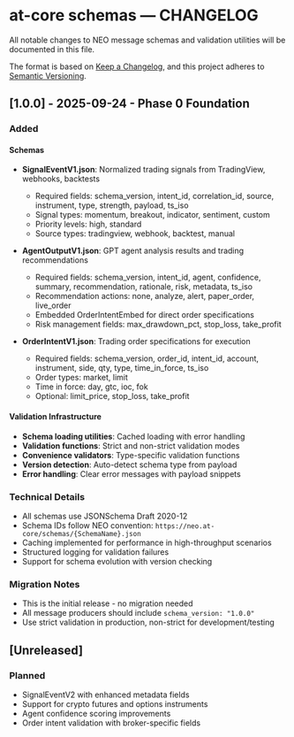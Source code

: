 # at-core schemas — CHANGELOG

All notable changes to NEO message schemas and validation utilities will be documented in this file.

The format is based on [Keep a Changelog](https://keepachangelog.com/en/1.0.0/),
and this project adheres to [Semantic Versioning](https://semver.org/spec/v2.0.0.html).

## [1.0.0] - 2025-09-24 - Phase 0 Foundation

### Added

#### Schemas
- **SignalEventV1.json**: Normalized trading signals from TradingView, webhooks, backtests
  - Required fields: schema_version, intent_id, correlation_id, source, instrument, type, strength, payload, ts_iso
  - Signal types: momentum, breakout, indicator, sentiment, custom
  - Priority levels: high, standard
  - Source types: tradingview, webhook, backtest, manual

- **AgentOutputV1.json**: GPT agent analysis results and trading recommendations
  - Required fields: schema_version, intent_id, agent, confidence, summary, recommendation, rationale, risk, metadata, ts_iso
  - Recommendation actions: none, analyze, alert, paper_order, live_order
  - Embedded OrderIntentEmbed for direct order specifications
  - Risk management fields: max_drawdown_pct, stop_loss, take_profit

- **OrderIntentV1.json**: Trading order specifications for execution
  - Required fields: schema_version, order_id, intent_id, account, instrument, side, qty, type, time_in_force, ts_iso
  - Order types: market, limit
  - Time in force: day, gtc, ioc, fok
  - Optional: limit_price, stop_loss, take_profit

#### Validation Infrastructure
- **Schema loading utilities**: Cached loading with error handling
- **Validation functions**: Strict and non-strict validation modes
- **Convenience validators**: Type-specific validation functions
- **Version detection**: Auto-detect schema type from payload
- **Error handling**: Clear error messages with payload snippets

### Technical Details
- All schemas use JSONSchema Draft 2020-12
- Schema IDs follow NEO convention: `https://neo.at-core/schemas/{SchemaName}.json`
- Caching implemented for performance in high-throughput scenarios
- Structured logging for validation failures
- Support for schema evolution with version checking

### Migration Notes
- This is the initial release - no migration needed
- All message producers should include `schema_version: "1.0.0"`
- Use strict validation in production, non-strict for development/testing

## [Unreleased]

### Planned
- SignalEventV2 with enhanced metadata fields
- Support for crypto futures and options instruments
- Agent confidence scoring improvements
- Order intent validation with broker-specific fields